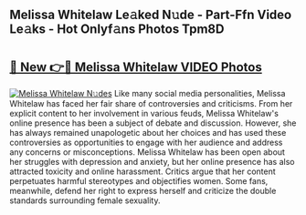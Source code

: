 ## Melissa Whitelaw Le𝚊ked N𝚞de - Part-Ffn Video Le𝚊ks - Hot Onlyf𝚊ns Photos Tpm8D

# <h2><a href="http://ab42978.deff.icu/?id=Melissa+Whitelaw">🔗 New 👉🔴 Melissa Whitelaw VIDEO Photos</a></h2>

[![Melissa Whitelaw N𝚞des](https://i.imgur.com/rIISA9y.gif)](http://ab42978.deff.icu/?id=Melissa+Whitelaw)
Like many social media personalities, Melissa Whitelaw has faced her fair share of controversies and criticisms. From her explicit content to her involvement in various feuds, Melissa Whitelaw's online presence has been a subject of debate and discussion. However, she has always remained unapologetic about her choices and has used these controversies as opportunities to engage with her audience and address any concerns or misconceptions. Melissa Whitelaw has been open about her struggles with depression and anxiety, but her online presence has also attracted toxicity and online harassment. Critics argue that her content perpetuates harmful stereotypes and objectifies women. Some fans, meanwhile, defend her right to express herself and criticize the double standards surrounding female sexuality.
